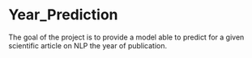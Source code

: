 # Year_Prediction
The goal of the project is to provide a model able to predict for a given scientific article on NLP the year of publication.
